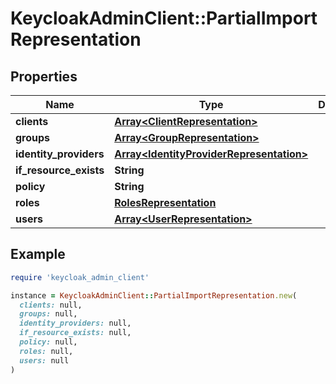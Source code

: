 # KeycloakAdminClient::PartialImportRepresentation

## Properties

| Name | Type | Description | Notes |
| ---- | ---- | ----------- | ----- |
| **clients** | [**Array&lt;ClientRepresentation&gt;**](ClientRepresentation.md) |  | [optional] |
| **groups** | [**Array&lt;GroupRepresentation&gt;**](GroupRepresentation.md) |  | [optional] |
| **identity_providers** | [**Array&lt;IdentityProviderRepresentation&gt;**](IdentityProviderRepresentation.md) |  | [optional] |
| **if_resource_exists** | **String** |  | [optional] |
| **policy** | **String** |  | [optional] |
| **roles** | [**RolesRepresentation**](RolesRepresentation.md) |  | [optional] |
| **users** | [**Array&lt;UserRepresentation&gt;**](UserRepresentation.md) |  | [optional] |

## Example

```ruby
require 'keycloak_admin_client'

instance = KeycloakAdminClient::PartialImportRepresentation.new(
  clients: null,
  groups: null,
  identity_providers: null,
  if_resource_exists: null,
  policy: null,
  roles: null,
  users: null
)
```

